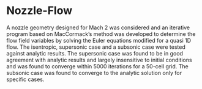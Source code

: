 # Nozzle-Flow
A  nozzle geometry designed for Mach 2 was considered and an iterative program based on MacCormack’s method was developed to determine the flow field variables by solving the Euler equations modified for a quasi 1D flow. The isentropic, supersonic case and a subsonic case were tested against analytic results. The supersonic case was found to be in good agreement with analytic results and largely insensitive to initial conditions and was found to converge within 5000 iterations for a 50-cell grid. The subsonic case was found to converge to the analytic solution only for specific cases.
